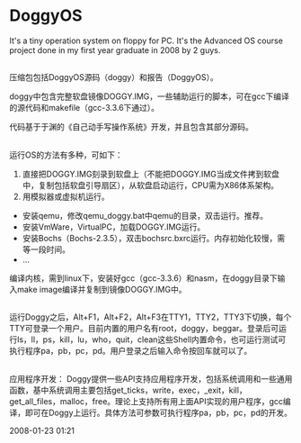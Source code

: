 # DoggyOS

It's a tiny operation system on floppy for PC. It's the Advanced OS course project done in my first year graduate in 2008 by 2 guys.

##

压缩包包括DoggyOS源码（doggy）和报告（DoggyOS）。

doggy中包含完整软盘镜像DOGGY.IMG，一些辅助运行的脚本，可在gcc下编译的源代码和makefile（gcc-3.3.6下通过）。

代码基于于渊的《自己动手写操作系统》开发，并且包含其部分源码。

##

运行OS的方法有多种，可如下：
1. 直接把DOGGY.IMG刻录到软盘上（不能把DOGGY.IMG当成文件拷到软盘中，复制包括软盘引导扇区），从软盘启动运行，CPU需为X86体系架构。
2. 用模拟器或虚拟机运行。

- 安装qemu，修改qemu_doggy.bat中qemu的目录，双击运行。推荐。
- 安装VmWare，VirtualPC，加载DOGGY.IMG运行。
- 安装Bochs（Bochs-2.3.5），双击bochsrc.bxrc运行。内存初始化较慢，需等一段时间。
- ...

编译内核，需到linux下，安装好gcc（gcc-3.3.6）和nasm，在doggy目录下输入make image编译并复制到镜像DOGGY.IMG中。

##

运行Doggy之后，Alt+F1，Alt+F2，Alt+F3在TTY1，TTY2，TTY3下切换，每个TTY可登录一个用户。目前内置的用户名有root，doggy，beggar。登录后可运行ls，ll，ps，kill，lu，who，quit，clean这些Shell内置命令，也可运行测试可执行程序pa，pb，pc，pd。用户登录之后输入命令按回车就可以了。

## 
应用程序开发：
Doggy提供一些API支持应用程序开发，包括系统调用和一些通用函数，基中系统调用主要包括get_ticks，write，exec，_exit，kill，get_all_files，malloc，free。理论上支持所有用上面API实现的用户程序，gcc编译，即可在Doggy上运行。具体方法可参数可执行程序pa，pb，pc，pd的开发。

2008-01-23 01:21

